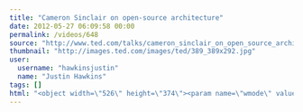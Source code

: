 ```yaml
---
title: "Cameron Sinclair on open-source architecture"
date: 2012-05-27 06:09:58 00:00
permalink: /videos/648
source: "http://www.ted.com/talks/cameron_sinclair_on_open_source_architecture.html"
thumbnail: "http://images.ted.com/images/ted/389_389x292.jpg"
user:
  username: "hawkinsjustin"
  name: "Justin Hawkins"
tags: []
html: "<object width=\"526\" height=\"374\"><param name=\"wmode\" value=\"transparent\"><param name=\"movie\" value=\"http://video.ted.com/assets/player/swf/EmbedPlayer.swf\"><param name=\"allowFullScreen\" value=\"true\"><param name=\"allowScriptAccess\" value=\"always\"><param name=\"wmode\" value=\"transparent\"><param name=\"bgColor\" value=\"#ffffff\"><param name=\"flashvars\" value=\"vh=288&amp;ap=0&amp;vu=http://download.ted.com/talks/CameronSinclair_2006-320k.mp4&amp;su=http://images.ted.com/images/ted/tedindex/embed-posters/CameronSinclair-2006.embed_thumbnail.jpg&amp;vw=512\"><embed src=\"http://video.ted.com/assets/player/swf/EmbedPlayer.swf\" pluginspace=\"http://www.macromedia.com/go/getflashplayer\" type=\"application/x-shockwave-flash\" wmode=\"transparent\" bgcolor=\"#ffffff\" width=\"526\" height=\"374\" allowfullscreen=\"true\" allowscriptaccess=\"always\" flashvars=\"vh=288&amp;ap=0&amp;vu=http://download.ted.com/talks/CameronSinclair_2006-320k.mp4&amp;su=http://images.ted.com/images/ted/tedindex/embed-posters/CameronSinclair-2006.embed_thumbnail.jpg&amp;vw=512\"></embed></object>"
---
```


